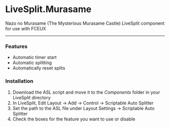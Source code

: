 # LiveSplit.Murasame
Nazo no Murasame (The Mysterious Murasame Castle) LiveSplit component for use with FCEUX  

-----

### Features  
* Automatic timer start
* Automatic splitting
* Automatically reset splits

### Installation  
1) Download the ASL script and move it to the *Components* folder in your LiveSplit directory
2) In LiveSplit, Edit Layout -> Add -> Control -> Scriptable Auto Splitter
3) Set the path to the ASL file under Layout Settings -> Scriptable Auto Splitter
4) Check the boxes for the feature you want to use or disable
